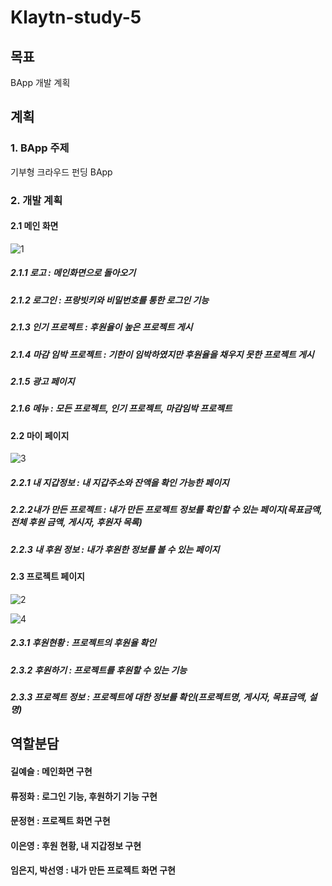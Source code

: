 # Klaytn-study-5

## 목표
BApp 개발 계획

## 계획

### 1. BApp 주제
기부형 크라우드 펀딩 BApp

### 2. 개발 계획

#### 2.1 메인 화면

![1](https://user-images.githubusercontent.com/53432869/70372346-14b14b00-1921-11ea-911f-011d0da53fb8.PNG)

##### 2.1.1 로고 : 메인화면으로 돌아오기
##### 2.1.2 로그인 : 프랑빗키와 비밀번호를 통한 로그인 기능
##### 2.1.3 인기 프로젝트 : 후원율이 높은 프로젝트 게시
##### 2.1.4 마감 임박 프로젝트 : 기한이 임박하였지만 후원율을 채우지 못한 프로젝트 게시
##### 2.1.5 광고 페이지
##### 2.1.6 메뉴 : 모든 프로젝트, 인기 프로젝트, 마감임박 프로젝트


#### 2.2 마이 페이지

![3](https://user-images.githubusercontent.com/53432869/70372350-1713a500-1921-11ea-97a6-1d9b83cceaba.PNG)

##### 2.2.1 내 지갑정보 : 내 지갑주소와 잔액을 확인 가능한 페이지
##### 2.2.2내가 만든 프로젝트 : 내가 만든 프로젝트 정보를 확인할 수 있는 페이지(목표금액, 전체 후원 금액, 게시자, 후원자 목록)
##### 2.2.3 내 후원 정보 : 내가 후원한 정보를 볼 수 있는 페이지


#### 2.3 프로젝트 페이지

![2](https://user-images.githubusercontent.com/53432869/70372348-1549e180-1921-11ea-96c6-1f2399c021be.PNG)

![4](https://user-images.githubusercontent.com/53432869/70372352-18dd6880-1921-11ea-88d3-e4b4b26c10fa.PNG)

##### 2.3.1 후원현황 : 프로젝트의 후원율 확인
##### 2.3.2 후원하기 : 프로젝트를 후원할 수 있는 기능
##### 2.3.3 프로젝트 정보 : 프로젝트에 대한 정보를 확인(프로젝트명, 게시자, 목표금액, 설명)



## 역할분담
#### 길예슬 : 메인화면 구현
#### 류정화 : 로그인 기능, 후원하기 기능 구현
#### 문정현 : 프로젝트 화면 구현
#### 이은영 : 후원 현황, 내 지갑정보 구현
#### 임은지, 박선영 : 내가 만든 프로젝트 화면 구현
